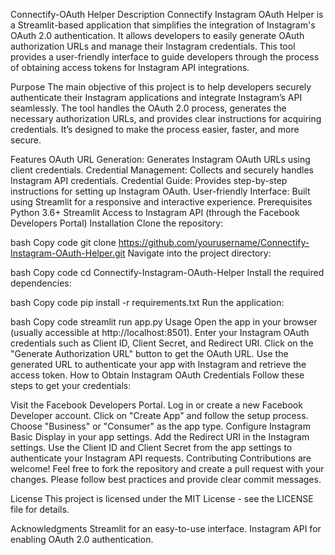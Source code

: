 Connectify-OAuth Helper
Description
Connectify Instagram OAuth Helper is a Streamlit-based application that simplifies the integration of Instagram's OAuth 2.0 authentication. It allows developers to easily generate OAuth authorization URLs and manage their Instagram credentials. This tool provides a user-friendly interface to guide developers through the process of obtaining access tokens for Instagram API integrations.

Purpose
The main objective of this project is to help developers securely authenticate their Instagram applications and integrate Instagram’s API seamlessly. The tool handles the OAuth 2.0 process, generates the necessary authorization URLs, and provides clear instructions for acquiring credentials. It’s designed to make the process easier, faster, and more secure.

Features
OAuth URL Generation: Generates Instagram OAuth URLs using client credentials.
Credential Management: Collects and securely handles Instagram API credentials.
Credential Guide: Provides step-by-step instructions for setting up Instagram OAuth.
User-friendly Interface: Built using Streamlit for a responsive and interactive experience.
Prerequisites
Python 3.6+
Streamlit
Access to Instagram API (through the Facebook Developers Portal)
Installation
Clone the repository:

bash
Copy code
git clone https://github.com/yourusername/Connectify-Instagram-OAuth-Helper.git
Navigate into the project directory:

bash
Copy code
cd Connectify-Instagram-OAuth-Helper
Install the required dependencies:

bash
Copy code
pip install -r requirements.txt
Run the application:

bash
Copy code
streamlit run app.py
Usage
Open the app in your browser (usually accessible at http://localhost:8501).
Enter your Instagram OAuth credentials such as Client ID, Client Secret, and Redirect URI.
Click on the "Generate Authorization URL" button to get the OAuth URL.
Use the generated URL to authenticate your app with Instagram and retrieve the access token.
How to Obtain Instagram OAuth Credentials
Follow these steps to get your credentials:

Visit the Facebook Developers Portal.
Log in or create a new Facebook Developer account.
Click on "Create App" and follow the setup process.
Choose "Business" or "Consumer" as the app type.
Configure Instagram Basic Display in your app settings.
Add the Redirect URI in the Instagram settings.
Use the Client ID and Client Secret from the app settings to authenticate your Instagram API requests.
Contributing
Contributions are welcome! Feel free to fork the repository and create a pull request with your changes. Please follow best practices and provide clear commit messages.

License
This project is licensed under the MIT License - see the LICENSE file for details.

Acknowledgments
Streamlit for an easy-to-use interface.
Instagram API for enabling OAuth 2.0 authentication.
